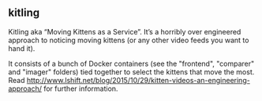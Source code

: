 kitling
-------
Kitling aka “Moving Kittens as a Service”. It’s a horribly over engineered approach to noticing moving kittens (or any other video feeds you want to hand it).

It consists of a bunch of Docker containers (see the "frontend", "comparer" and "imager" folders) tied together to select the kittens that move the most. Read http://www.lshift.net/blog/2015/10/29/kitten-videos-an-engineering-approach/ for further information.
